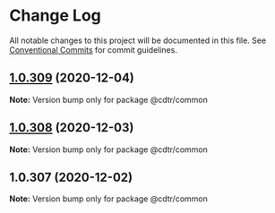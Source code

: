 # Change Log

All notable changes to this project will be documented in this file.
See [Conventional Commits](https://conventionalcommits.org) for commit guidelines.

## [1.0.309](https://github.com/kristiyan-ASW-G-08/codetalker-podcasting/compare/v1.0.308...v1.0.309) (2020-12-04)

**Note:** Version bump only for package @cdtr/common





## [1.0.308](https://github.com/kristiyan-ASW-G-08/codetalker-podcasting/compare/v1.0.307...v1.0.308) (2020-12-03)

**Note:** Version bump only for package @cdtr/common





## 1.0.307 (2020-12-02)

**Note:** Version bump only for package @cdtr/common
